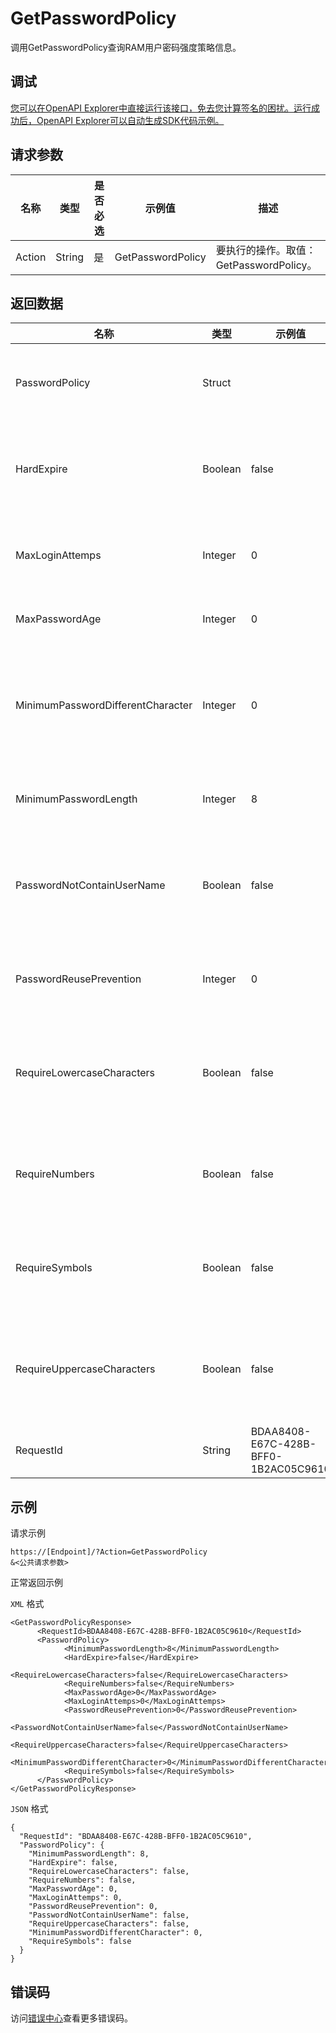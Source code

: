 # GetPasswordPolicy

调用GetPasswordPolicy查询RAM用户密码强度策略信息。

## 调试

[您可以在OpenAPI Explorer中直接运行该接口，免去您计算签名的困扰。运行成功后，OpenAPI Explorer可以自动生成SDK代码示例。](https://api.aliyun.com/#product=Ims&api=GetPasswordPolicy&type=RPC&version=2019-08-15)

## 请求参数

|名称|类型|是否必选|示例值|描述|
|--|--|----|---|--|
|Action|String|是|GetPasswordPolicy|要执行的操作。取值：GetPasswordPolicy。 |

## 返回数据

|名称|类型|示例值|描述|
|--|--|---|--|
|PasswordPolicy|Struct| |密码强度策略信息。 |
|HardExpire|Boolean|false|密码过期后是否限制登录。 |
|MaxLoginAttemps|Integer|0|密码重试次数约束。 |
|MaxPasswordAge|Integer|0|密码有效期。 |
|MinimumPasswordDifferentCharacter|Integer|0|密码中最少包含的不同字符数量。 |
|MinimumPasswordLength|Integer|8|最小密码长度。 |
|PasswordNotContainUserName|Boolean|false|密码中是否不允许包含用户名。 |
|PasswordReusePrevention|Integer|0|历史密码检查策略。 |
|RequireLowercaseCharacters|Boolean|false|密码中是否必须包含小写字母。 |
|RequireNumbers|Boolean|false|密码中是否必须包含数字。 |
|RequireSymbols|Boolean|false|密码中是否必须包含符号。 |
|RequireUppercaseCharacters|Boolean|false|密码中是否必须包含大写字母。 |
|RequestId|String|BDAA8408-E67C-428B-BFF0-1B2AC05C9610|请求ID。 |

## 示例

请求示例

```
https://[Endpoint]/?Action=GetPasswordPolicy
&<公共请求参数>
```

正常返回示例

`XML` 格式

```
<GetPasswordPolicyResponse>
	  <RequestId>BDAA8408-E67C-428B-BFF0-1B2AC05C9610</RequestId>
	  <PasswordPolicy>
		    <MinimumPasswordLength>8</MinimumPasswordLength>
		    <HardExpire>false</HardExpire>
		    <RequireLowercaseCharacters>false</RequireLowercaseCharacters>
		    <RequireNumbers>false</RequireNumbers>
		    <MaxPasswordAge>0</MaxPasswordAge>
		    <MaxLoginAttemps>0</MaxLoginAttemps>
		    <PasswordReusePrevention>0</PasswordReusePrevention>
		    <PasswordNotContainUserName>false</PasswordNotContainUserName>
		    <RequireUppercaseCharacters>false</RequireUppercaseCharacters>
		    <MinimumPasswordDifferentCharacter>0</MinimumPasswordDifferentCharacter>
		    <RequireSymbols>false</RequireSymbols>
	  </PasswordPolicy>
</GetPasswordPolicyResponse>
```

`JSON` 格式

```
{
  "RequestId": "BDAA8408-E67C-428B-BFF0-1B2AC05C9610",
  "PasswordPolicy": {
    "MinimumPasswordLength": 8,
    "HardExpire": false,
    "RequireLowercaseCharacters": false,
    "RequireNumbers": false,
    "MaxPasswordAge": 0,
    "MaxLoginAttemps": 0,
    "PasswordReusePrevention": 0,
    "PasswordNotContainUserName": false,
    "RequireUppercaseCharacters": false,
    "MinimumPasswordDifferentCharacter": 0,
    "RequireSymbols": false
  }
}
```

## 错误码

访问[错误中心](https://error-center.alibabacloud.com/status/product/Ims)查看更多错误码。

